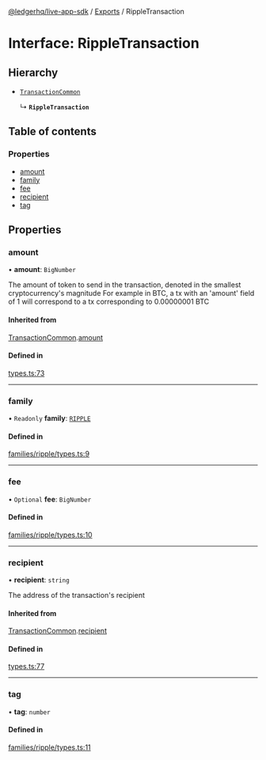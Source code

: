 [@ledgerhq/live-app-sdk](../README.md) / [Exports](../modules.md) / RippleTransaction

# Interface: RippleTransaction

## Hierarchy

- [`TransactionCommon`](TransactionCommon.md)

  ↳ **`RippleTransaction`**

## Table of contents

### Properties

- [amount](RippleTransaction.md#amount)
- [family](RippleTransaction.md#family)
- [fee](RippleTransaction.md#fee)
- [recipient](RippleTransaction.md#recipient)
- [tag](RippleTransaction.md#tag)

## Properties

### amount

• **amount**: `BigNumber`

The amount of token to send in the transaction, denoted in the smallest cryptocurrency's magnitude
For example in BTC, a tx with an 'amount' field of 1 will correspond to a tx corresponding to 0.00000001 BTC

#### Inherited from

[TransactionCommon](TransactionCommon.md).[amount](TransactionCommon.md#amount)

#### Defined in

[types.ts:73](https://github.com/LedgerHQ/live-app-sdk/blob/dc89379/src/types.ts#L73)

___

### family

• `Readonly` **family**: [`RIPPLE`](../enums/FAMILIES.md#ripple)

#### Defined in

[families/ripple/types.ts:9](https://github.com/LedgerHQ/live-app-sdk/blob/dc89379/src/families/ripple/types.ts#L9)

___

### fee

• `Optional` **fee**: `BigNumber`

#### Defined in

[families/ripple/types.ts:10](https://github.com/LedgerHQ/live-app-sdk/blob/dc89379/src/families/ripple/types.ts#L10)

___

### recipient

• **recipient**: `string`

The address of the transaction's recipient

#### Inherited from

[TransactionCommon](TransactionCommon.md).[recipient](TransactionCommon.md#recipient)

#### Defined in

[types.ts:77](https://github.com/LedgerHQ/live-app-sdk/blob/dc89379/src/types.ts#L77)

___

### tag

• **tag**: `number`

#### Defined in

[families/ripple/types.ts:11](https://github.com/LedgerHQ/live-app-sdk/blob/dc89379/src/families/ripple/types.ts#L11)
